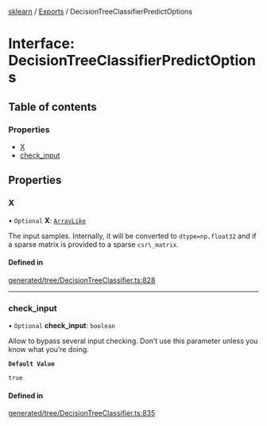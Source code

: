 [sklearn](../readme.md) / [Exports](../modules.md) / DecisionTreeClassifierPredictOptions

# Interface: DecisionTreeClassifierPredictOptions

## Table of contents

### Properties

- [X](DecisionTreeClassifierPredictOptions.md#x)
- [check\_input](DecisionTreeClassifierPredictOptions.md#check_input)

## Properties

### X

• `Optional` **X**: [`ArrayLike`](../modules.md#arraylike)

The input samples. Internally, it will be converted to `dtype=np.float32` and if a sparse matrix is provided to a sparse `csr\_matrix`.

#### Defined in

[generated/tree/DecisionTreeClassifier.ts:828](https://github.com/transitive-bullshit/scikit-learn-ts/blob/367336a/packages/sklearn/src/generated/tree/DecisionTreeClassifier.ts#L828)

___

### check\_input

• `Optional` **check\_input**: `boolean`

Allow to bypass several input checking. Don’t use this parameter unless you know what you’re doing.

**`Default Value`**

`true`

#### Defined in

[generated/tree/DecisionTreeClassifier.ts:835](https://github.com/transitive-bullshit/scikit-learn-ts/blob/367336a/packages/sklearn/src/generated/tree/DecisionTreeClassifier.ts#L835)
